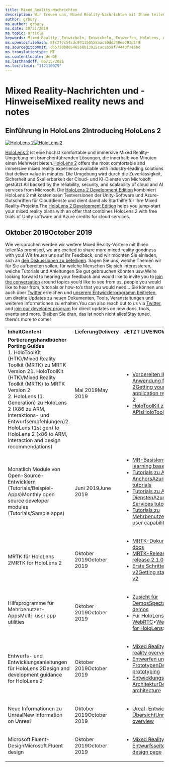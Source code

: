```yaml
---
title: Mixed Reality-Nachrichten
description: Wir freuen uns, Mixed Reality-Nachrichten mit Ihnen teilen zu können! Wir freuen uns auf Ihr Feedback und möchten Sie einladen, an der Konversation teilzunehmen.
author: grbury
ms.author: grbury
ms.date: 10/21/2019
ms.topic: article
keywords: Mixed Reality, Entwickeln, Entwickeln, Entwerfen, HoloLens, Azure-Dienste, Neuigkeiten, HoloLens 2
ms.openlocfilehash: 8fc2f7c54cdc941150558aac59dd240ee293d1f8
ms.sourcegitcommit: c65759b8d6465b6b13925cacab5af74443f7e6bd
ms.translationtype: MT
ms.contentlocale: de-DE
ms.lasthandoff: 06/15/2021
ms.locfileid: "112110079"
---
```

# <a name="mixed-reality-news-and-notes"></a><span data-ttu-id="0ce2a-105">Mixed Reality-Nachrichten und -Hinweise</span><span class="sxs-lookup"><span data-stu-id="0ce2a-105">Mixed reality news and notes</span></span>

## <a name="introducing-hololens-2"></a><span data-ttu-id="0ce2a-106">Einführung in HoloLens 2</span><span class="sxs-lookup"><span data-stu-id="0ce2a-106">Introducing HoloLens 2</span></span>

<span data-ttu-id="0ce2a-107">[![HoloLens 2](images/hololens2.jpg)](https://www.microsoft.com/hololens/hardware)</span><span class="sxs-lookup"><span data-stu-id="0ce2a-107">[![HoloLens 2](images/hololens2.jpg)](https://www.microsoft.com/hololens/hardware)</span></span>

<span data-ttu-id="0ce2a-108">[HoloLens 2](https://www.microsoft.com/hololens/hardware) ist eine höchst komfortable und immersive Mixed Reality-Umgebung mit branchenführenden Lösungen, die innerhalb von Minuten einen Mehrwert bieten.</span><span class="sxs-lookup"><span data-stu-id="0ce2a-108">[HoloLens 2](https://www.microsoft.com/hololens/hardware) offers the most comfortable and immersive mixed reality experience available with industry-leading solutions that deliver value in minutes.</span></span> <span data-ttu-id="0ce2a-109">Die Umgebung wird durch die Zuverlässigkeit, Sicherheit und Skalierbarkeit der Cloud- und KI-Dienste von Microsoft gestützt.</span><span class="sxs-lookup"><span data-stu-id="0ce2a-109">All backed by the reliability, security, and scalability of cloud and AI services from Microsoft.</span></span> <span data-ttu-id="0ce2a-110">Die [HoloLens 2 Development Edition](https://www.microsoft.com//hololens/developers) kombiniert HoloLens 2 mit kostenlosen Testversionen der Unity-Software und Azure-Gutschriften für Clouddienste und dient damit als Starthilfe für Ihre Mixed Reality-Projekte.</span><span class="sxs-lookup"><span data-stu-id="0ce2a-110">The [HoloLens 2 Development Edition](https://www.microsoft.com//hololens/developers) helps you jump-start your mixed reality plans with an offer that combines HoloLens 2 with free trials of Unity software and Azure credits for cloud services.</span></span>

## <a name="october-2019"></a><span data-ttu-id="0ce2a-111">Oktober 2019</span><span class="sxs-lookup"><span data-stu-id="0ce2a-111">October 2019</span></span>

<span data-ttu-id="0ce2a-112">Wie versprochen werden wir weitere Mixed Reality-Vorteile mit Ihnen teilen!</span><span class="sxs-lookup"><span data-stu-id="0ce2a-112">As promised, we are excited to share more mixed reality goodness with you!</span></span> <span data-ttu-id="0ce2a-113">Wir freuen uns auf Ihr Feedback, und wir möchten Sie einladen, sich an [den Diskussionen zu beteiligen](https://holodevelopersslack.azurewebsites.net/). Sagen Sie uns, welche Themen wir für Sie aufbereiten sollen, für welche Menschen Sie sich interessieren, welche Tutorials und Anleitungen Sie gut gebrauchen könnten usw.</span><span class="sxs-lookup"><span data-stu-id="0ce2a-113">We’re looking forward to hearing your feedback and would like to invite you to [join the conversation](https://holodevelopersslack.azurewebsites.net/) around topics you’d like to see from us, people you would like to hear from, tutorials or how-to’s that you would need…</span></span> <span data-ttu-id="0ce2a-114">Sie können uns auch über [Twitter](https://twitter.com/MxdRealityDev) erreichen und [unserem Entwicklerprogramm beitreten](https://aka.ms/iwantmr), um direkte Updates zu neuen Dokumenten, Tools, Veranstaltungen und weiteren Informationen zu erhalten.</span><span class="sxs-lookup"><span data-stu-id="0ce2a-114">You can also reach out to us via [Twitter](https://twitter.com/MxdRealityDev), and [join our developer program](https://aka.ms/iwantmr) for direct updates on new docs, tools, events and more.</span></span> <span data-ttu-id="0ce2a-115">Bleiben Sie dran, das ist noch nicht alles!</span><span class="sxs-lookup"><span data-stu-id="0ce2a-115">Stay tuned, there's more to come!</span></span>

<table>
<tr>
<th style="width: 400px; text-align:left;"><span data-ttu-id="0ce2a-116">Inhalt</span><span class="sxs-lookup"><span data-stu-id="0ce2a-116">Content</span></span></th><th style="width: 125px; text-align:left;"><span data-ttu-id="0ce2a-117">Lieferung</span><span class="sxs-lookup"><span data-stu-id="0ce2a-117">Delivery</span></span></th><th style="width: 125px; text-align:left;"><span data-ttu-id="0ce2a-118">JETZT LIVE!</span><span class="sxs-lookup"><span data-stu-id="0ce2a-118">NOW LIVE!</span></span></th>
</tr> 
<tr>
<td><span data-ttu-id="0ce2a-119"><b>Portierungshandbücher</b> </span><span class="sxs-lookup"><span data-stu-id="0ce2a-119"><b>Porting Guides</b> </span></span><br><span data-ttu-id="0ce2a-120">1. HoloToolKit (HTK)/Mixed Reality Toolkit (MRTK) zu MRTK Version 2</span><span class="sxs-lookup"><span data-stu-id="0ce2a-120">1. HoloToolKit (HTK)/Mixed Reality Toolkit (MRTK) to MRTK Version 2</span></span>
<br><span data-ttu-id="0ce2a-121">2. HoloLens (1. Generation) zu HoloLens 2 (X86 zu ARM, Interaktions- und Entwurfsempfehlungen)</span><span class="sxs-lookup"><span data-stu-id="0ce2a-121">2. HoloLens (1st gen) to HoloLens 2 (x86 to ARM, interaction and design recommendations)</span></span>
</td></td><td><span data-ttu-id="0ce2a-122">Mai 2019</span><span class="sxs-lookup"><span data-stu-id="0ce2a-122">May 2019</span></span></td><td> <ul><li><span data-ttu-id="0ce2a-123"><a href=https://docs.microsoft.com/windows/mixed-reality/mrtk-porting-guide>Vorbereiten Ihrer vorhandenen Anwendung für HoloLens 2</a></span><span class="sxs-lookup"><span data-stu-id="0ce2a-123"><a href=https://docs.microsoft.com/windows/mixed-reality/mrtk-porting-guide>Getting your existing application ready for HoloLens 2</a></span></span><li><span data-ttu-id="0ce2a-124"><a href=/windows/mixed-reality/mrtk-unity/updates-deployment/htk-to-mrtk-porting-guide>HoloToolKit zu MRTK-APIs</a></span><span class="sxs-lookup"><span data-stu-id="0ce2a-124"><a href=/windows/mixed-reality/mrtk-unity/updates-deployment/htk-to-mrtk-porting-guide>HoloToolKit to MRTK APIs</a></span></span></td>
</tr>
<tr>
<td><span data-ttu-id="0ce2a-125">Monatlich Module von Open-Source-Entwicklern (Tutorials/Beispiel-Apps)</span><span class="sxs-lookup"><span data-stu-id="0ce2a-125">Monthly open source developer modules (Tutorials/Sample apps)</span></span></td><td><span data-ttu-id="0ce2a-126">Juni 2019</span><span class="sxs-lookup"><span data-stu-id="0ce2a-126">June 2019</span></span></td><td> <ul><li><span data-ttu-id="0ce2a-127"><a href=https://docs.microsoft.com/windows/mixed-reality/mrlearning-base-ch1>MR-Basislernmodul</a></span><span class="sxs-lookup"><span data-stu-id="0ce2a-127"><a href=https://docs.microsoft.com/windows/mixed-reality/mrlearning-base-ch1>MR learning base module</a></span></span><li><span data-ttu-id="0ce2a-128"><a href=https://docs.microsoft.com/windows/mixed-reality/mrlearning-asa-ch1>Tutorials zu Azure Spatial Anchors</a></span><span class="sxs-lookup"><span data-stu-id="0ce2a-128"><a href=https://docs.microsoft.com/windows/mixed-reality/mrlearning-asa-ch1>Azure Spatial Anchors tutorials</a></span></span><li><span data-ttu-id="0ce2a-129"><a href=https://docs.microsoft.com/windows/mixed-reality/mrlearning-speechsdk-ch1>Tutorials zu Azure Speech-Diensten</a></span><span class="sxs-lookup"><span data-stu-id="0ce2a-129"><a href=https://docs.microsoft.com/windows/mixed-reality/mrlearning-speechsdk-ch1>Azure Speech Services tutorials</a></span></span><li><span data-ttu-id="0ce2a-130"><a href=https://docs.microsoft.com/windows/mixed-reality/mrlearning-sharing(photon)-ch1>Tutorials zu Mehrbenutzerfunktionen</a></span><span class="sxs-lookup"><span data-stu-id="0ce2a-130"><a href=https://docs.microsoft.com/windows/mixed-reality/mrlearning-sharing(photon)-ch1>Multi-user capabilities tutorials</a></span></span></td>
</tr>
<tr>
<td><span data-ttu-id="0ce2a-131">MRTK für HoloLens 2</span><span class="sxs-lookup"><span data-stu-id="0ce2a-131">MRTK for HoloLens 2</span></span></td><td><span data-ttu-id="0ce2a-132">Oktober 2019</span><span class="sxs-lookup"><span data-stu-id="0ce2a-132">October 2019</span></span></td><td> <ul><li><span data-ttu-id="0ce2a-133"><a href=/windows/mixed-reality/mrtk-unity>MRTK-Dokumentation</a></span><span class="sxs-lookup"><span data-stu-id="0ce2a-133"><a href=/windows/mixed-reality/mrtk-unity>MRTK docs</a></span></span><li><span data-ttu-id="0ce2a-134"><a href=https://github.com/Microsoft/MixedRealityToolkit-Unity/releases>MRTK-Release 2.1.0</a></span><span class="sxs-lookup"><span data-stu-id="0ce2a-134"><a href=https://github.com/Microsoft/MixedRealityToolkit-Unity/releases>MRTK release 2.1.0</a></span></span><li><span data-ttu-id="0ce2a-135"><a href=https://docs.microsoft.com/windows/mixed-reality/mrtk-getting-started>Erste Schritte mit MRTK v2</a></span><span class="sxs-lookup"><span data-stu-id="0ce2a-135"><a href=https://docs.microsoft.com/windows/mixed-reality/mrtk-getting-started>Getting started with MRTK v2</a></span></span></td>
</tr>
<tr>
<td><span data-ttu-id="0ce2a-136">Hilfsprogramme für Mehrbenutzer-Apps</span><span class="sxs-lookup"><span data-stu-id="0ce2a-136">Multi-user app utilities</span></span></td><td><span data-ttu-id="0ce2a-137">Oktober 2019</span><span class="sxs-lookup"><span data-stu-id="0ce2a-137">October 2019</span></span></td><td> <ul><li><span data-ttu-id="0ce2a-138"><a href=https://docs.microsoft.com/windows/mixed-reality/spectator-view>Zusicht für Demos</a></span><span class="sxs-lookup"><span data-stu-id="0ce2a-138"><a href=https://docs.microsoft.com/windows/mixed-reality/spectator-view>SpectatorView for demos</a></span></span><li><span data-ttu-id="0ce2a-139"><a href=https://github.com/microsoft/MixedReality-WebRTC>Für HoloLens optimiertes WebRTC</a>></span><span class="sxs-lookup"><span data-stu-id="0ce2a-139"><a href=https://github.com/microsoft/MixedReality-WebRTC>WebRTC optimized for HoloLens</a>></span></span></td>
</tr>
<tr>
<td><span data-ttu-id="0ce2a-140">Entwurfs- und Entwicklungsanleitungen für HoloLens 2</span><span class="sxs-lookup"><span data-stu-id="0ce2a-140">Design and development guidance for HoloLens 2</span></span></td><td><span data-ttu-id="0ce2a-141">Oktober 2019</span><span class="sxs-lookup"><span data-stu-id="0ce2a-141">October 2019</span></span></td><td> <ul><li><span data-ttu-id="0ce2a-142"><a href=https://docs.microsoft.com/windows/mixed-reality/>Mixed Reality– Übersicht</a></span><span class="sxs-lookup"><span data-stu-id="0ce2a-142"><a href=https://docs.microsoft.com/windows/mixed-reality/>Mixed reality overview</a></span></span><li><span data-ttu-id="0ce2a-143"><a href=https://docs.microsoft.com/windows/mixed-reality/design>Entwerfen und Erstellen von Prototypen</a></span><span class="sxs-lookup"><span data-stu-id="0ce2a-143"><a href=https://docs.microsoft.com/windows/mixed-reality/design>Designing and prototyping</a></span></span><li><span data-ttu-id="0ce2a-144"><a href=https://docs.microsoft.com/windows/mixed-reality/development>Entwicklungstools und Architektur</a></span><span class="sxs-lookup"><span data-stu-id="0ce2a-144"><a href=https://docs.microsoft.com/windows/mixed-reality/development>Developer tools and architecture</a></span></span></td>
</tr>
<tr>
  <td><span data-ttu-id="0ce2a-145">Neue Informationen zu Unreal</span><span class="sxs-lookup"><span data-stu-id="0ce2a-145">New information on Unreal</span></span></td><td><span data-ttu-id="0ce2a-146">Oktober 2019</span><span class="sxs-lookup"><span data-stu-id="0ce2a-146">October 2019</span></span></td><td> <ul><li><span data-ttu-id="0ce2a-147"><a href=https://docs.microsoft.com/windows/mixed-reality/unreal-development-overview>Ureal-Entwicklung – Übersicht</a></span><span class="sxs-lookup"><span data-stu-id="0ce2a-147"><a href=https://docs.microsoft.com/windows/mixed-reality/unreal-development-overview>Unreal development overview</a></span></span></td>
</tr>
<tr>
  <td><span data-ttu-id="0ce2a-148">Microsoft Fluent-Design</span><span class="sxs-lookup"><span data-stu-id="0ce2a-148">Microsoft Fluent design</span></span></td><td><span data-ttu-id="0ce2a-149">Oktober 2019</span><span class="sxs-lookup"><span data-stu-id="0ce2a-149">October 2019</span></span></td><td> <ul><li><span data-ttu-id="0ce2a-150"><a href=https://www.microsoft.com/design/fluent/>Mixed Reality-Entwurfsseite</a></span><span class="sxs-lookup"><span data-stu-id="0ce2a-150"><a href=https://www.microsoft.com/design/fluent/>Mixed reality design page</a></span></span></td>
</tr>
</table>
